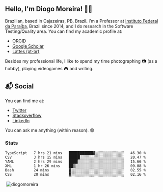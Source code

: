 ## Hello, I'm Diogo Moreira! 👋🏻

Brazilian, based in Cajazeiras, PB, Brazil.
I’m a Professor at [Instituto Federal da Paraíba](https://ifpb.edu.br), Brazil since 2014, and I do research in the Software Testing/Quality area. You can find my academic profile at:

- [ORCID](https://orcid.org/0000-0003-1803-6565)
- [Google Scholar](https://scholar.google.com.br/citations?hl=pt-BR&user=DlSdlvEAAAAJ)
- [Lattes (pt-br)](http://buscatextual.cnpq.br/buscatextual/visualizacv.do?id=K4384159A1)

Besides my professional life, I like to spend my time photographing 📷 (as a hobby), playing videogames 🎮 and writing.

## 📬 Social

You can find me at:

- [Twitter](https://twitter.com/diogodmoreira)
- [Stackoverflow](https://stackoverflow.com/users/1541533/diogo-moreira)
- [LinkedIn](https://linkedin.com/in/diogodmoreira)

You can ask me anything (within reason). 😄

### Stats

<!--START_SECTION:waka-->

```text
TypeScript   7 hrs 21 mins   ███████████▓░░░░░░░░░░░░░   46.30 %
CSV          3 hrs 15 mins   █████░░░░░░░░░░░░░░░░░░░░   20.47 %
YAML         2 hrs 29 mins   ████░░░░░░░░░░░░░░░░░░░░░   15.66 %
XML          1 hr 26 mins    ██▒░░░░░░░░░░░░░░░░░░░░░░   09.08 %
Bash         24 mins         ▓░░░░░░░░░░░░░░░░░░░░░░░░   02.55 %
CSS          20 mins         ▓░░░░░░░░░░░░░░░░░░░░░░░░   02.16 %
```

<!--END_SECTION:waka-->

<p>&nbsp;<img align="center" src="https://github-readme-stats.vercel.app/api?username=diogomoreira&show_icons=true&theme=dark&locale=en" alt="diogomoreira" /></p>
